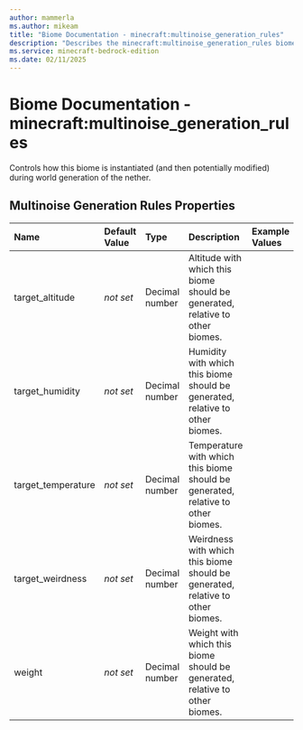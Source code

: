 ```yaml
---
author: mammerla
ms.author: mikeam
title: "Biome Documentation - minecraft:multinoise_generation_rules"
description: "Describes the minecraft:multinoise_generation_rules biome"
ms.service: minecraft-bedrock-edition
ms.date: 02/11/2025 
---
```


# Biome Documentation - minecraft:multinoise_generation_rules

Controls how this biome is instantiated (and then potentially modified) during world generation of the nether.


## Multinoise Generation Rules Properties

|Name       |Default Value |Type |Description |Example Values |
|:----------|:-------------|:----|:-----------|:------------- |
| target_altitude | *not set* | Decimal number | Altitude with which this biome should be generated, relative to other biomes. |  | 
| target_humidity | *not set* | Decimal number | Humidity with which this biome should be generated, relative to other biomes. |  | 
| target_temperature | *not set* | Decimal number | Temperature with which this biome should be generated, relative to other biomes. |  | 
| target_weirdness | *not set* | Decimal number | Weirdness with which this biome should be generated, relative to other biomes. |  | 
| weight | *not set* | Decimal number | Weight with which this biome should be generated, relative to other biomes. |  | 